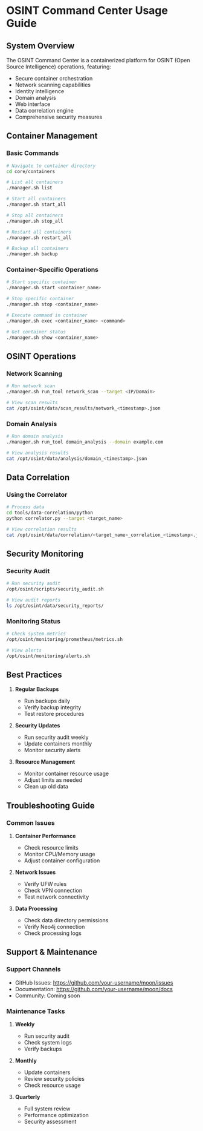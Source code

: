 # OSINT Command Center Usage Guide

## System Overview

The OSINT Command Center is a containerized platform for OSINT (Open Source Intelligence) operations, featuring:

- Secure container orchestration
- Network scanning capabilities
- Identity intelligence
- Domain analysis
- Web interface
- Data correlation engine
- Comprehensive security measures

## Container Management

### Basic Commands

```bash
# Navigate to container directory
cd core/containers

# List all containers
./manager.sh list

# Start all containers
./manager.sh start_all

# Stop all containers
./manager.sh stop_all

# Restart all containers
./manager.sh restart_all

# Backup all containers
./manager.sh backup
```

### Container-Specific Operations

```bash
# Start specific container
./manager.sh start <container_name>

# Stop specific container
./manager.sh stop <container_name>

# Execute command in container
./manager.sh exec <container_name> <command>

# Get container status
./manager.sh show <container_name>
```

## OSINT Operations

### Network Scanning

```bash
# Run network scan
./manager.sh run_tool network_scan --target <IP/Domain>

# View scan results
cat /opt/osint/data/scan_results/network_<timestamp>.json
```

### Domain Analysis

```bash
# Run domain analysis
./manager.sh run_tool domain_analysis --domain example.com

# View analysis results
cat /opt/osint/data/analysis/domain_<timestamp>.json
```

## Data Correlation

### Using the Correlator

```bash
# Process data
cd tools/data-correlation/python
python correlator.py --target <target_name>

# View correlation results
cat /opt/osint/data/correlation/<target_name>_correlation_<timestamp>.json
```

## Security Monitoring

### Security Audit

```bash
# Run security audit
/opt/osint/scripts/security_audit.sh

# View audit reports
ls /opt/osint/data/security_reports/
```

### Monitoring Status

```bash
# Check system metrics
/opt/osint/monitoring/prometheus/metrics.sh

# View alerts
/opt/osint/monitoring/alerts.sh
```

## Best Practices

1. **Regular Backups**
   - Run backups daily
   - Verify backup integrity
   - Test restore procedures

2. **Security Updates**
   - Run security audit weekly
   - Update containers monthly
   - Monitor security alerts

3. **Resource Management**
   - Monitor container resource usage
   - Adjust limits as needed
   - Clean up old data

## Troubleshooting Guide

### Common Issues

1. **Container Performance**
   - Check resource limits
   - Monitor CPU/Memory usage
   - Adjust container configuration

2. **Network Issues**
   - Verify UFW rules
   - Check VPN connection
   - Test network connectivity

3. **Data Processing**
   - Check data directory permissions
   - Verify Neo4j connection
   - Check processing logs

## Support & Maintenance

### Support Channels

- GitHub Issues: https://github.com/your-username/moon/issues
- Documentation: https://github.com/your-username/moon/docs
- Community: Coming soon

### Maintenance Tasks

1. **Weekly**
   - Run security audit
   - Check system logs
   - Verify backups

2. **Monthly**
   - Update containers
   - Review security policies
   - Check resource usage

3. **Quarterly**
   - Full system review
   - Performance optimization
   - Security assessment
